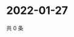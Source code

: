 # 2022-01-27

共 0 条

<!-- BEGIN WEIBO -->
<!-- 最后更新时间 Thu Jan 27 2022 22:10:11 GMT+0800 (China Standard Time) -->

<!-- END WEIBO -->
